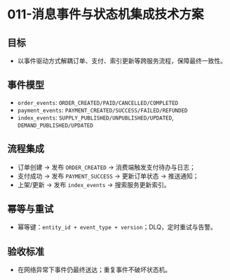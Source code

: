 # 011-消息事件与状态机集成技术方案

## 目标
- 以事件驱动方式解耦订单、支付、索引更新等跨服务流程，保障最终一致性。

## 事件模型
- `order_events`: `ORDER_CREATED/PAID/CANCELLED/COMPLETED`
- `payment_events`: `PAYMENT_CREATED/SUCCESS/FAILED/REFUNDED`
- `index_events`: `SUPPLY_PUBLISHED/UNPUBLISHED/UPDATED`, `DEMAND_PUBLISHED/UPDATED`

## 流程集成
- 订单创建 → 发布 `ORDER_CREATED` → 消费端触发支付待办与日志；
- 支付成功 → 发布 `PAYMENT_SUCCESS` → 更新订单状态 → 推送通知；
- 上架/更新 → 发布 `index_events` → 搜索服务更新索引。

## 幂等与重试
- 幂等键：`entity_id + event_type + version`；DLQ，定时重试与告警。

## 验收标准
- 在网络异常下事件仍最终送达；重复事件不破坏状态机。